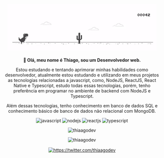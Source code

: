 <p align="center">
  <img src="./.github/dino-chrome.gif" width="px">
   <br><br>
  <strong>
    👋 Olá, meu nome é Thiago, sou um Desenvolvedor web.
  </strong>
</p>

<p align="center" style="text-align: center;">
    Estou estudando e tentando aprimorar minhas habilidades como desenvolvedor, atualmente estou estudando e utilizando em meus projetos as tecnologias relacionadas a javascript,   como, NodeJS, ReactJS, React Native e Typescript, estudo todas essas tecnologias, porém, tenho preferência em programar no ambiente de backend com NodeJS e Typescript.
</p>

<p align="center" style="text-align: center;">
   Além dessas tecnologias, tenho conhecimento em banco de dados SQL e conhecimento básico de banco de dados não relacional com MongoDB.
</p>

<p align="center">
    <img src="https://devicon.dev/devicon.git/icons/javascript/javascript-original.svg" alt="javascript"  width="20 "height="20"/>
    <img src="https://devicon.dev/devicon.git/icons/nodejs/nodejs-original.svg" alt="nodejs"  width="20 "height="20"/>
    <img src="https://devicon.dev/devicon.git/icons/react/react-original.svg" alt="reactjs"  width="20 "height="20"/>
    <img src="https://devicon.dev/devicon.git/icons/typescript/typescript-original.svg" alt="typescript"  width="20 "height="20"/>
</p>

<p align="center">
  <img src="https://github-readme-stats.vercel.app/api?username=thiaagodev&show_icons=true&theme=dark&count_private=true" alt="thiaagodev" />
</p>

<p align="center">
  <img src="https://github-readme-stats.vercel.app/api/top-langs/?username=thiaagodev&theme=dark" alt="thiaagodev" />
</p>

<p align="center">
 <a href="https://twitter.com/thiaagodev" target="blank">
   <img align="center" src="https://cdn.jsdelivr.net/npm/simple-icons@3.0.1/icons/twitter.svg" alt="https://twitter.com/thiaagodev" height="20" width="20" />
</a>
